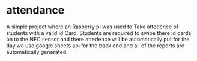 # attendance

A simple project where an Rasberry pi was used to Take attedence of students with a vaild id Card. Students are required to swipe there id cards on to the NFC sensor and there attedence will be automatically put for the day.we use google sheets api for the back end and all of the reports are automatically generated.

